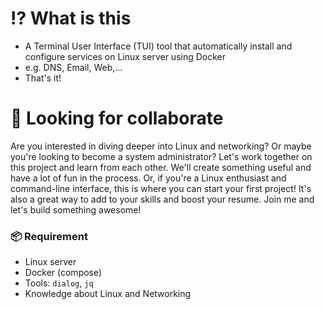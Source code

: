 # ⁉️ What is this
- A Terminal User Interface (TUI) tool that automatically install and configure services on Linux server using Docker
- e.g. DNS, Email, Web,...
- That's it!

# 🔎 Looking for collaborate
Are you interested in diving deeper into Linux and networking? Or maybe you're looking to become a system administrator? Let's work together on this project and learn from each other. We'll create something useful and have a lot of fun in the process. Or, if you're a Linux enthusiast and command-line interface, this is where you can start your first project! It's also a great way to add to your skills and boost your resume. Join me and let's build something awesome!

### 📦 Requirement
- Linux server
- Docker (compose)
- Tools: `dialog`, `jq`
- Knowledge about Linux and Networking
